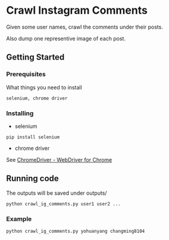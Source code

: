 # Crawl Instagram Comments

Given some user names, crawl the comments under their posts.

Also dump one representive image of each post.

## Getting Started

### Prerequisites

What things you need to install

```
selenium, chrome driver
```

### Installing

* selenium

```
pip install selenium
```

* chrome driver

See [ChromeDriver - WebDriver for Chrome](https://sites.google.com/a/chromium.org/chromedriver/)

## Running code

The outputs will be saved under outputs/

```
python crawl_ig_comments.py user1 user2 ...
```

### Example

```
python crawl_ig_comments.py yohuanyang changming8104
```

